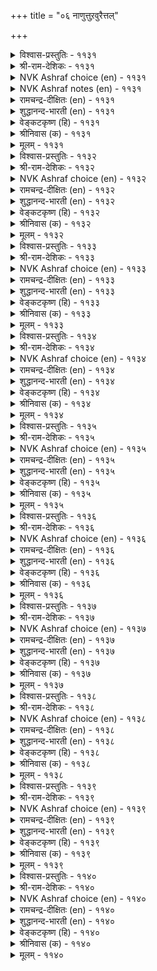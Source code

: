 +++
title = "०६ नाणुत्तुऱवुरैत्तल्"

+++

<details><summary>विश्वास-प्रस्तुतिः - ११३१</summary>

कामम् उऴन्दु वरुन्दिऩार्क्कु एमम्  
मडलल्लदु इल्लै वलि। ११३१  
</details>

<details><summary>श्री-राम-देशिकः - ११३१</summary>

अनुभूय प्रियं पश्चात् वियुज्य बहुखिद्यत्ः ।  
प्रियस्य तालतुरगारोहणान्नास्ति रक्षकम् ॥ ११३१॥
</details>

<details><summary>NVK Ashraf choice (en) - ११३१</summary>

११३१  
Those that enjoyed love and now mourn in affliction  
Have nothing but the madal for strength.  
(G.U. Pope), (P.S. Sundaram)  
</details>

<details><summary>NVK Ashraf notes (en) - ११३१</summary>

११३१, ११३२, ११३३, ११३५, ११३६, ११३७. madal [मडल्]: In the Tamil literary convention, a disappointed lover mounts a hobby horse made of dried palmyra leaves and has it dragged along the streets while he proclaims his intention to die if his lady-love continues to disappoint him. 
</details>

<details><summary>रामचन्द्र-दीक्षितः (en) - ११३१</summary>

1131 kāmam uḻantu varuntiṉārkku ēmam  
maṭalallatu illai vali.

1131\. Men anguished by unrequited love find no stronger solace than mounting the madal.  
</details>

<details><summary>शुद्धानन्द-भारती (en) - ११३१</summary>

1\. காமம் உழந்து வருந்தினார்க்கு ஏமம்  
மடலல்லது இல்லை வலி.  
Pangs of passion find no recourse  
Except riding *'palmyra horse'.        1131  

\* Palmyra horse or 'Madal' is a torture expressive of the burning passion of the lover to the beloved. The lover's body is laid on a rough pricking palmyra bed and he is carried along the street with songs of love pangs. The parents of the lovers first reproach them and then consent to their marriage.
</details>

<details><summary>वेङ्कटकृष्ण (हि) - ११३१</summary>

1131
जो चखने पर प्रेम रस, सहें वेदना हाय ।  
‘मडल’-सुरक्षा के बिना, उन्हें न सबल सहाय ॥
</details>

<details><summary>श्रीनिवास (क) - ११३१</summary>

1131. इनियळल्लि काम सुखवन्नु अनुभविसलारदॆ सङ्कटपट्टवरिगॆ रक्षणॆयाद ताळॆगुदुरॆयेरुवदल्लदॆ ननगॆ बेरॆ आश्रयविल्ल.

</details>

<details><summary>मूलम् - ११३१</summary>

कामम् उऴन्दु वरुन्दिऩार्क्कु एमम्  
मडलल्लदु इल्लै वलि। ११३१  
</details>

<details><summary>विश्वास-प्रस्तुतिः - ११३२</summary>

नोऩा उडम्बुम् उयिरुम् मडलेऱुम्  
नाणिऩै नीक्कि निऱुत्तु। ११३२  
</details>

<details><summary>श्री-राम-देशिकः - ११३२</summary>

वियोगदुःखं सोढुं यौ प्राणदेहौ न शक्नुतः ।  
तौ लज्जां च परित्यज्य तुरगारे हणोद्यतौ ॥ ११३२॥
</details>

<details><summary>NVK Ashraf choice (en) - ११३२</summary>

११३२  
Away with shame! Soul and body can bear no more,  
And will mount the madal.  
(P.S. Sundaram)  
</details>

<details><summary>रामचन्द्र-दीक्षितः (en) - ११३२</summary>

1132 nōṉā uṭampum uyirum maṭalēṟum  
nāṇiṉai nīkki niṟuttu.

1132\. My body and soul, unequal to the pangs of love, seek to mount the madal; bashfulness and reserve are swept away.  
</details>

<details><summary>शुद्धानन्द-भारती (en) - ११३२</summary>

2\. நோனா உடம்பும் உயிரும் மடலேறும்  
நாணினை நீக்கி நிறுத்து.  
Pining body and mind lose shame  
And take to riding of the palm.        1132  
</details>

<details><summary>वेङ्कटकृष्ण (हि) - ११३२</summary>

1132
आत्मा और शरीर भी, सह न सके जो आग ।  
चढ़े ‘मडल’ पर धैर्य से, करके लज्जा त्याग ॥
</details>

<details><summary>श्रीनिवास (क) - ११३२</summary>

1132. (नल्लॆय विरह तापद ) नोवन्नु ताळलारदॆ नन्न ऒडलू प्राणवू नाचिकॆयन्नु तोरॆदु ताळॆगुदुरॆयन्नु एरुवुदु.

</details>

<details><summary>मूलम् - ११३२</summary>

नोऩा उडम्बुम् उयिरुम् मडलेऱुम्  
नाणिऩै नीक्कि निऱुत्तु। ११३२  
</details>

<details><summary>विश्वास-प्रस्तुतिः - ११३३</summary>

नाणॊडु नल्लाण्मै पण्डुडैयेऩ् इऩ्ऱुडैयेऩ्  
कामुऱ्ऱार् एऱुम् मडल्। ११३३  
</details>

<details><summary>श्री-राम-देशिकः - ११३३</summary>

पुस्त्वलज्जे पुरा पूर्णे मस्यास्तां अद्य ते विना ।  
करोमि तालतुरगारोहणं कामुको यथा ॥ ११३३॥
</details>

<details><summary>NVK Ashraf choice (en) - ११३३</summary>

११३३  
Modesty and manliness once I owned,  
But now only the madal ridden by the lustful. *  
(W.H. Drew and J. Lazarus)  
</details>

<details><summary>रामचन्द्र-दीक्षितः (en) - ११३३</summary>

1133 nāṇoṭu nallāṇmai paṇṭuṭaiyēṉ iṉṟuṭaiyēṉ  
kāmuṟṟār ēṟum maṭal.

1133\. Reserve and dignified manliness once I had; but today I possess the madal which the helpless love-sick resort to.  
</details>

<details><summary>शुद्धानन्द-भारती (en) - ११३३</summary>

3\. நாணொடு நல்லாண்மை பண்டுடையேன் இன்றுடையேன்  
காமுற்றோர் ஏறும் மடல்.  
Once I was modest and manly  
My love has now Madal only.        1133  
</details>

<details><summary>वेङ्कटकृष्ण (हि) - ११३३</summary>

1133
पहले मेरे पास थीं, सुधीरता और लाज ।  
कामी जन जिसपर चढ़ें, वही ‘मडल’ है आज ॥
</details>

<details><summary>श्रीनिवास (क) - ११३३</summary>

1133. हिन्दॆ नानु लज्जॆयिन्द कूडिद पुरुषत्ववन्नु आश्रयिसिद्दु (प्रणयिनिय विरहदिन्द सङ्कटपडुत्तिरुव) इन्दु कामातिशय हॊन्दववरु एरुव ताळॆगुदुरॆयन्नु आश्रयिसिद्देनॆ.

</details>

<details><summary>मूलम् - ११३३</summary>

नाणॊडु नल्लाण्मै पण्डुडैयेऩ् इऩ्ऱुडैयेऩ्  
कामुऱ्ऱार् एऱुम् मडल्। ११३३  
</details>

<details><summary>विश्वास-प्रस्तुतिः - ११३४</summary>

कामक् कडुम्बुऩल् उय्क्कुम् नाणॊडु  
नल्लाण्मै ऎऩ्ऩुम् पुणै। ११३४  
</details>

<details><summary>श्री-राम-देशिकः - ११३४</summary>

कामनामातिवेगोऽयं प्रवाहो मयि संस्थितौ ।  
लज्जापुस्त्वाभिधौ पोतौ वेगेन नयति क्षणात् ॥ ११३४॥
</details>

<details><summary>NVK Ashraf choice (en) - ११३४</summary>

११३४  
Alas, the raft of modesty and manliness is swept away  
By the rushing tide of lust!  
(W.H. Drew and J. Lazarus), (G.U. Pope)  
</details>

<details><summary>रामचन्द्र-दीक्षितः (en) - ११३४</summary>

1134 kāmak kaṭumpuṉal uykkumē nāṇoṭu  
nallāṇmai eṉṉum puṉai.

1134\. The giant force of the floods of love has carried away the raft of my manliness.  
</details>

<details><summary>शुद्धानन्द-भारती (en) - ११३४</summary>

4\. காமக் கடும்புனல் உய்க்குமே நாணொடு  
நல்லாண்மை என்னும் புணை.  
Rushing flood of love sweeps away  
The raft of shame and firmness, aye!        1134  
</details>

<details><summary>वेङ्कटकृष्ण (हि) - ११३४</summary>

1134
मेरी थी लज्जा तथा, सुधीरता की नाव ।  
उसे बहा कर ले गया, भीषण काम-बहाव ॥
</details>

<details><summary>श्रीनिवास (क) - ११३४</summary>

1134. लज्जॆयिन्द कूडिद नन्न पुरुषत्ववॆम्ब नावॆयन्नु कामवॆन्नुव कडु प्रवाहवु सॆळॆदुकॊण्डु होगुत्तिदॆ.

</details>

<details><summary>मूलम् - ११३४</summary>

कामक् कडुम्बुऩल् उय्क्कुम् नाणॊडु  
नल्लाण्मै ऎऩ्ऩुम् पुणै। ११३४  
</details>

<details><summary>विश्वास-प्रस्तुतिः - ११३५</summary>

तॊडलैक् कुऱुन्दॊडि तन्दाळ् मडलॊडु  
मालै उऴक्कुम् तुयर्। ११३५  
</details>

<details><summary>श्री-राम-देशिकः - ११३५</summary>

सायङ्कालोद्भवं दुःखं कृत्रिमाश्चाधिरोहणम् ।  
द्वयमेतददान्मह्यं मालाकुलकरा प्रिया ॥ ११३५॥
</details>

<details><summary>NVK Ashraf choice (en) - ११३५</summary>

११३५  
The maiden with her armlets of garland  
Gave me the madal and the pangs of eventide. *  
(M.S. Poornalingam Pillai), ( Shuddhananda Bharatiar)  
</details>

<details><summary>रामचन्द्र-दीक्षितः (en) - ११३५</summary>

1135 toṭalaik kuṟuntoṭi tantāḷ maṭaloṭu  
mālai uḻakkum tuyar.

1135\. The lady of little bracelets strung like garlands has taught me the love-sick pangs of evening and the madal horse. Never before have I known  
them.  
</details>

<details><summary>शुद्धानन्द-भारती (en) - ११३५</summary>

5\. தொடலைக் குறுந்தொடி தந்தாள் மடலொடு  
மாலை உழக்கும் துயர்.  
Palm-ride and pangs of eventide  
Are gifts of wreath-like bracelet maid.        1135  
</details>

<details><summary>वेङ्कटकृष्ण (हि) - ११३५</summary>

1135
माला सम चूड़ी सजे, जिस बाला के हाथ ।  
उसने संध्या-विरह-दुख, दिया ‘मडल’ के साथ ॥
</details>

<details><summary>श्रीनिवास (क) - ११३५</summary>

1135. मालॆयन्तॆ वरसॆयागि किरु बळॆगळन्नु तॊट्ट ई चॆलुवॆ ननगॆ ताळॆगुदुरॆयॊन्दिगॆ सन्ध्या समयदल्लि दुःखिसुव परिस्थितियन्नु तन्दॊड्डिदळु.

</details>

<details><summary>मूलम् - ११३५</summary>

तॊडलैक् कुऱुन्दॊडि तन्दाळ् मडलॊडु  
मालै उऴक्कुम् तुयर्। ११३५  
</details>

<details><summary>विश्वास-प्रस्तुतिः - ११३६</summary>

मडलूर्दल् यामत्तुम् उळ्ळुवेऩ् मऩ्ऱ  
पडल्ऒल्ला पेदैक्कॆऩ् कण्। ११३६  
</details>

<details><summary>श्री-राम-देशिकः - ११३६</summary>

प्रियावियोगान्नो निद्रां लभेते मम चक्षुवी ।  
तेनार्घरात्रिकालेऽपि कृत्रिमाश्चं स्मराम्यहम् ॥ ११३६॥
</details>

<details><summary>NVK Ashraf choice (en) - ११३६</summary>

११३६  
Even at midnight I think of riding the madal,  
Unable to close my eyes because of her. *  
(P.S. Sundaram), (N.V.K. Ashraf)  
</details>

<details><summary>रामचन्द्र-दीक्षितः (en) - ११३६</summary>

1136 maṭalūrtal yāmattum uḷḷuvēṉ maṉṟa  
paṭalollā pētaikkueṉ kaṇ.

1136\. Thinking of this maid, my eyelids never close in slumber; even in dead of night my thoughts run, on the suicidal madal.  
</details>

<details><summary>शुद्धानन्द-भारती (en) - ११३६</summary>

6\. மடலூர்தல் யாமத்தும் உள்ளுவேன் மன்ற  
படல்ஒல்லா பேதைக்கென் கண்.  
Madal I ride at midnight for  
My eyes sleep not seeing this fair.        1136  
</details>

<details><summary>वेङ्कटकृष्ण (हि) - ११३६</summary>

1136
कटती मुग्धा की वजह, आँखों में ही रात ।  
अर्द्ध-रात्रि में भी ‘मडल’, आता ही है याद ॥
</details>

<details><summary>श्रीनिवास (क) - ११३६</summary>

1136. ई ऎळॆवॆण्णिगागि बळलि नन्न कण्णुगळु मुच्चुवुदिल्ल. अदरिन्द नडु रात्रियल्लू ताळॆगुदुरॆयन्नु एरुवुदन्नु नॆनॆयुत्तिरुत्तेनॆ.

</details>

<details><summary>मूलम् - ११३६</summary>

मडलूर्दल् यामत्तुम् उळ्ळुवेऩ् मऩ्ऱ  
पडल्ऒल्ला पेदैक्कॆऩ् कण्। ११३६  
</details>

<details><summary>विश्वास-प्रस्तुतिः - ११३७</summary>

कडलऩ्ऩ कामम् उऴन्दुम् मडलेऱाप्  
पॆण्णिऩ् पॆरुन्दक्क तिल्। ११३७  
</details>

<details><summary>श्री-राम-देशिकः - ११३७</summary>

पयोधिसमकामाधिमनुभूयापि चाङ्गनाः ।  
तालाश्चान्नाधिरोहन्ति स्त्रीजन्मातो विशिष्यते ॥ ११३७॥
</details>

<details><summary>NVK Ashraf choice (en) - ११३७</summary>

११३७  
Nothing grandeur than women! Their love may rage like sea,  
Yet don’t mount the madal!  
(N.V.K. Ashraf)  
</details>

<details><summary>रामचन्द्र-दीक्षितः (en) - ११३७</summary>

1137 kaṭalaṉṉa kāmam uḻantum maṭalēṟāp  
peṇṇiṉ peruntakkatu il.

1137\. Woman tossed about in a sea of the anguish of love think not of mounting the madal — there is nothing greater than this.  
</details>

<details><summary>शुद्धानन्द-भारती (en) - ११३७</summary>

7\. கடலன்ன காமம் உழந்தும் மடலேறாப்  
பெண்ணின் பெருந்தக்கது இல்.  
Her sea-like lust seeks not Madal!  
Serene is woman's self control.        1137  
</details>

<details><summary>वेङ्कटकृष्ण (हि) - ११३७</summary>

1137
काम-वेदना जलधि में, रहती मग्न यथेष्ट ।  
फिर भी ‘मडल’ न जो चढे, उस स्त्री से नहिं श्रेष्ठ ॥
</details>

<details><summary>श्रीनिवास (क) - ११३७</summary>

1137. कडलिनन्तॆ काम वेदनॆयन्नु अनुभविसियू ताळॆगुदुरॆयन्नु एरदिरुव हॆण्णिन जन्मक्किन्तलू मिगिलादुदु (ई लोकदल्लि) बेरॆ इल्ल.

</details>

<details><summary>मूलम् - ११३७</summary>

कडलऩ्ऩ कामम् उऴन्दुम् मडलेऱाप्  
पॆण्णिऩ् पॆरुन्दक्क तिल्। ११३७  
</details>

<details><summary>विश्वास-प्रस्तुतिः - ११३८</summary>

निऱैयरियर् मऩ्अळियर् ऎऩ्ऩादु कामम्  
मऱैयिऱन्दु मऩ्ऱु पडुम्। ११३८  
</details>

<details><summary>श्री-राम-देशिकः - ११३८</summary>

''शोच्येयं, धैर्यहीनेय'' मित्येतदविचार्य च ।  
स्त्रीणं कामो विनिष्क्रम्य'' विथीपर्गन्तमाययौ ॥ ११३८॥
</details>

<details><summary>NVK Ashraf choice (en) - ११३८</summary>

११३८  
Pitiless love with no regard for modesty,  
Betrays itself to reveal the secrets public. *  
(S. Maharajan), (P.S. Sundaram)  
</details>

<details><summary>रामचन्द्र-दीक्षितः (en) - ११३८</summary>

1138 niṟaiyariyar maṉaḷiyar eṉṉātu kāmam  
maṟaiiṟantu maṉṟu paṭum.

1138\. Oh my beloved I Wanton is my love which has no sympathy for my modesty or my helplessness; How it compels me to unpack my hidden secret and drag it out to the open!  
</details>

<details><summary>शुद्धानन्द-भारती (en) - ११३८</summary>

8\. நிறையரியர் மன்அளியர் என்னாது காமம்  
மறையிறந்து மன்று படும்.  
Lust betrays itself in haste  
Though women are highly soft and chaste.        1138  
</details>

<details><summary>वेङ्कटकृष्ण (हि) - ११३८</summary>

1138
संयम से रहती तथा, दया-पात्र अति वाम ।  
यह न सोच कर छिप न रह, प्रकट हुआ है काम ॥
</details>

<details><summary>श्रीनिवास (क) - ११३८</summary>

1138. हॆङ्गसरु स्त्री सहजवाद लज्जॆताम्बि हॆण्तनवन्नु कापाडिकॊळ्ळुववरु, तुम्ब करुणॆगॆ पात्ररु ऎन्दु नॆनॆयदॆ कामवु तन्नन्नु मरॆ माचदॆ, बहिरङ्गवागि तोर्पडिसिकॊळ्ळुवुदु.

</details>

<details><summary>मूलम् - ११३८</summary>

निऱैयरियर् मऩ्अळियर् ऎऩ्ऩादु कामम्  
मऱैयिऱन्दु मऩ्ऱु पडुम्। ११३८  
</details>

<details><summary>विश्वास-प्रस्तुतिः - ११३९</summary>

अऱिगिलार् ऎल्लारुम् ऎऩ्ऱेऎऩ् कामम्  
मऱुगिऩ् मऱुगुम् मरुण्डु। ११३९  
</details>

<details><summary>श्री-राम-देशिकः - ११३९</summary>

''एतावता जनाः सर्वे जानन्त्मन्तर्हितं न माम्'' ।  
इतीव मम कामोऽयं वीथ्यां भ्रमति मोहितः ॥ ११३९॥
</details>

<details><summary>NVK Ashraf choice (en) - ११३९</summary>

११३९  
Perplexed is my passion that it roves in public  
With complaints of being unnoticed. *  
(J. Narayanaswamy), (N.V.K. Ashraf)  
</details>

<details><summary>रामचन्द्र-दीक्षितः (en) - ११३९</summary>

1139 aṟikilār ellārum eṉṟēeṉ kāmam  
maṟukiṉ maṟukum maruṇṭu.

1139\. ‘Nobody knows my secret’ I said to myself; but my angry love rages in the market-place to my utter disgrace.  
</details>

<details><summary>शुद्धानन्द-भारती (en) - ११३९</summary>

9\. அறிகிலார் எல்லாரும் என்றேஎன் காமம்  
மறுகின் மறுகும் மருண்டு.  
My perplexed love roves public street  
Believing that none knows its secret.        1139  
</details>

<details><summary>वेङ्कटकृष्ण (हि) - ११३९</summary>

1139
मेरा काम यही समझ, सबको वह नहिं ज्ञात ।  
नगर-वीथि में घूमता, है मस्ती के साथ ॥
</details>

<details><summary>श्रीनिवास (क) - ११३९</summary>

1139. तानु अडगिद्दरॆ ऎल्लरू तन्नन्नु तिळियलाररु ऎन्दुकॊण्डे नन्न कामवु ऊरिन बीदियल्लि भ्रमिसि अलॆदाडुत्तिदॆ.

</details>

<details><summary>मूलम् - ११३९</summary>

अऱिगिलार् ऎल्लारुम् ऎऩ्ऱेऎऩ् कामम्  
मऱुगिऩ् मऱुगुम् मरुण्डु। ११३९  
</details>

<details><summary>विश्वास-प्रस्तुतिः - ११४०</summary>

याम्गण्णिऩ् काण नगुब अऱिविल्लार्  
याम्बट्ट ताम्बडा आऱु। ११४०  
</details>

<details><summary>श्री-राम-देशिकः - ११४०</summary>

''अस्मस्समसखीभिस्तु न प्राप्तं व्यसनं पुरा'' ।  
''अस्मस्समसखीभिस्तु'' ???? ॥ ११४०॥
</details>

<details><summary>NVK Ashraf choice (en) - ११४०</summary>

११४०  
Fools laugh so as to be seen by us,  
Not having endured what we have.  
(W.H. Drew and J. Lazarus), (P.S. Sundaram)  
</details>

<details><summary>रामचन्द्र-दीक्षितः (en) - ११४०</summary>

1140 yāmkaṇṇiṉ kāṇa nakupa aṟivillār  
yāmpaṭṭa tāmpaṭā vāṟu.

1140\. Foolish people laugh at me before my very eyes; verily they have not experienced agony of love.  
</details>

<details><summary>शुद्धानन्द-भारती (en) - ११४०</summary>

10\. யாங்கண்ணின் காண நகுப அறிவில்லார்  
யாம்பட்ட தாம்படா வாறு.  
Fools laugh at me before my eyes  
For they feel not my pangs and sighs.        1140  
</details>

<details><summary>वेङ्कटकृष्ण (हि) - ११४०</summary>

1140
रहे भुक्त-भोगी नहीं, यथा चुकी हूँ भोग ।  
हँसते मेरे देखते, बुद्धि हीन जो लोग ॥
</details>

<details><summary>श्रीनिवास (क) - ११४०</summary>

1140. नानु अनुभविसुत्तिरुव विरहवेदनॆयन्नु तावु कण्डरियदिरुवुदरिन्दले, नन्न कण्णॆदुरे कॆलवरु नन्नन्नु कण्डु नगुत्तिद्दारॆ! मूर्खरु!
</details>

<details><summary>मूलम् - ११४०</summary>

याम्गण्णिऩ् काण नगुब अऱिविल्लार्  
याम्बट्ट ताम्बडा आऱु। ११४०  
</details>

